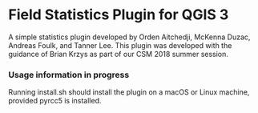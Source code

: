 # Field Statistics Plugin for QGIS 3
A simple statistics plugin developed by Orden Aitchedji, McKenna Duzac, Andreas Foulk, and Tanner Lee.
This plugin was developed with the guidance of Brian Krzys as part of our CSM 2018 summer session.
### Usage information in progress
Running install.sh should install the plugin on a macOS or Linux machine, provided pyrcc5 is installed.
